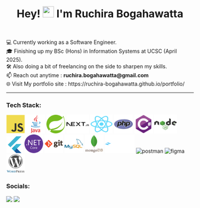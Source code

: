 <h1 align="center">Hey! <img src="https://raw.githubusercontent.com/MartinHeinz/MartinHeinz/master/wave.gif" width="30px"
        height="30px">
    I'm Ruchira Bogahawatta
</h1>
<br>
<p align="left">
    💻 Currently working as a Software Engineer. <br>
    🎓 Finishing up my BSc (Hons) in Information Systems at UCSC (April 2025).<br>
    🛠️ Also doing a bit of freelancing on the side to sharpen my skills.<br>
    📫 Reach out anytime : <b>ruchira.bogahawatta@gmail.com </b> <br>
    🌐 Visit My portfolio site : https://ruchira-bogahawatta.github.io/portfolio/<br>
</p>
<hr>

<h3 align="left">Tech Stack:</h3>
<p align="left">
        <img src="https://raw.githubusercontent.com/devicons/devicon/master/icons/javascript/javascript-original.svg" alt="javascript" width="50" height="50" /> 
        <img src="https://raw.githubusercontent.com/devicons/devicon/master/icons/java/java-original-wordmark.svg" alt="java" width="50" height="50" /> 
        <img src="https://raw.githubusercontent.com/devicons/devicon/master/icons/spring/spring-original.svg" alt="spring" width="50" height="50" /> 
     <img src="https://raw.githubusercontent.com/devicons/devicon/master/icons/nextjs/nextjs-original-wordmark.svg" alt="nextjs" width="60" height="50"/>
     <img src="https://raw.githubusercontent.com/devicons/devicon/master/icons/react/react-original.svg" alt="react" width="60" height="50"/>
        <img src="https://raw.githubusercontent.com/devicons/devicon/master/icons/php/php-original.svg" alt="php" width="50" height="50" />
        <img src="https://raw.githubusercontent.com/devicons/devicon/master/icons/csharp/csharp-original.svg" alt="c#" width="50" height="50" /> 
     <img src="https://raw.githubusercontent.com/devicons/devicon/master/icons/nodejs/nodejs-original-wordmark.svg" alt="nodejs" width="60" height="50"/>
     <img src="https://raw.githubusercontent.com/devicons/devicon/master/icons/flutter/flutter-original.svg" alt="Flutter" width="45" height="45" />
     <img src="https://raw.githubusercontent.com/devicons/devicon/master/icons/dotnetcore/dotnetcore-original.svg" alt="dotnet" width="50" height="50" />
    <img src="https://github.com/devicons/devicon/blob/master/icons/git/git-original-wordmark.svg" alt="Git" width="50" height="50" />
<img src="https://raw.githubusercontent.com/devicons/devicon/master/icons/mysql/mysql-original-wordmark.svg" alt="mysql" width="50" height="50" />
<img src="https://raw.githubusercontent.com/devicons/devicon/master/icons/mongodb/mongodb-original-wordmark.svg" alt="mongoDB" width="50" height="50" />
<img src="https://raw.githubusercontent.com/devicons/devicon/master/icons/tailwindcss/tailwindcss-original-wordmark.svg" alt="tailwindcss" width="80" height="50" />
<img src="https://www.vectorlogo.zone/logos/getpostman/getpostman-icon.svg" alt="postman" width="50" height="50"/>
<img src="https://www.vectorlogo.zone/logos/figma/figma-icon.svg" alt="figma" width="40" height="40" />
<img src="https://github.com/devicons/devicon/blob/master/icons/wordpress/wordpress-original.svg" alt="express" width="50" height="50"/>
        
</p>
          
<h3 align="left">Socials:</h3>
<div align="left">
    <a href="https://www.linkedin.com/in/ruchira-bogahawatta"><img
            src="https://img.shields.io/badge/-Ruchira%20Bogahawatta-0077B5?style=flat&logo=Linkedin&logoColor=white" /></a>
    <a href="https://facebook.com/ruchira.bogahawatta/"><img
            src="https://img.shields.io/badge/-Ruchira%20Bogahawatta-1877F2?style=flat&logo=Facebook&logoColor=white" /></a>
</div>
